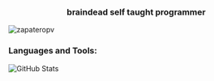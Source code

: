 <h3 align="center">braindead self taught programmer</h3>

<p align="left"> <img src="https://komarev.com/ghpvc/?username=zapateropv&label=Profile%20views&color=0e75b6&style=flat" alt="zapateropv" /> </p>


<p align="left">
</p>

<h3 align="left">Languages and Tools:</h3>


![GitHub Stats](https://github-readme-stats.vercel.app/api/top-langs/?username=zapateropv&theme=dark&show_icons=true&hide_border=true&layout=compact)
